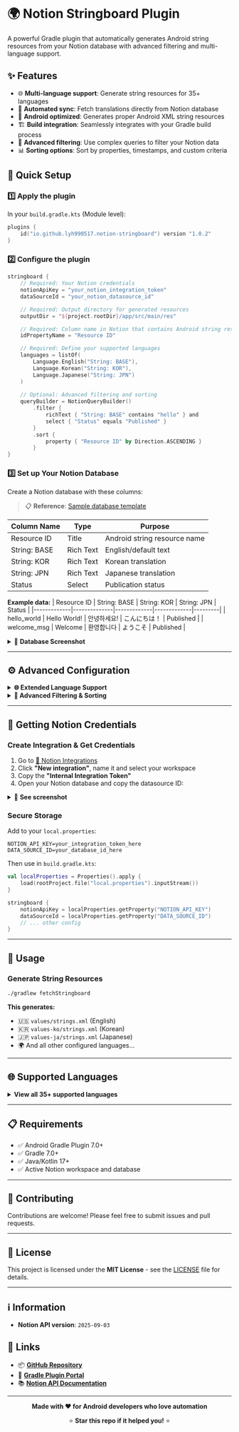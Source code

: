 # 🌍 Notion Stringboard Plugin

A powerful Gradle plugin that automatically generates Android string resources from your Notion database with advanced filtering and multi-language support.

## ✨ Features

- 🌐 **Multi-language support**: Generate string resources for 35+ languages
- 🔄 **Automated sync**: Fetch translations directly from Notion database
- 📱 **Android optimized**: Generates proper Android XML string resources
- 🏗️ **Build integration**: Seamlessly integrates with your Gradle build process
- 🎯 **Advanced filtering**: Use complex queries to filter your Notion data
- 📊 **Sorting options**: Sort by properties, timestamps, and custom criteria

## 🚀 Quick Setup

### 1️⃣ Apply the plugin

In your `build.gradle.kts` (Module level):

```kotlin
plugins {
    id("io.github.lyh990517.notion-stringboard") version "1.0.2"
}
```

### 2️⃣ Configure the plugin

```kotlin
stringboard {
    // Required: Your Notion credentials
    notionApiKey = "your_notion_integration_token"
    dataSourceId = "your_notion_datasource_id"

    // Required: Output directory for generated resources
    outputDir = "${project.rootDir}/app/src/main/res"

    // Required: Column name in Notion that contains Android string resource IDs (e.g., "resource_id_1", "project_a_home_1")
    idPropertyName = "Resource ID"

    // Required: Define your supported languages
    languages = listOf(
        Language.English("String: BASE"),
        Language.Korean("String: KOR"), 
        Language.Japanese("String: JPN")
    )
    
    // Optional: Advanced filtering and sorting
    queryBuilder = NotionQueryBuilder()
        .filter {
            richText { "String: BASE" contains "hello" } and
            select { "Status" equals "Published" }
        }
        .sort {
            property { "Resource ID" by Direction.ASCENDING }
        }
}
```

### 3️⃣ Set up Your Notion Database

Create a Notion database with these columns:
> 📋 **Reference**: [Sample database template](https://wealthy-client-873.notion.site/25b8bc2ec9148051ac4beb6b9aaf914a?v=25b8bc2ec91480a299ff000c8da4da11&source=copy_link)

| Column Name  | Type      | Purpose                      |
|--------------|-----------|------------------------------|
| Resource ID  | Title     | Android string resource name |
| String: BASE | Rich Text | English/default text         |
| String: KOR  | Rich Text | Korean translation           |
| String: JPN  | Rich Text | Japanese translation         |
| Status       | Select    | Publication status           |

**Example data:**
| Resource ID | String: BASE | String: KOR | String: JPN | Status |
|-------------|--------------|-------------|-------------|---------|
| hello_world | Hello World! | 안녕하세요! | こんにちは！ | Published |
| welcome_msg | Welcome | 환영합니다 | ようこそ | Published |

<details>
<summary>📸 <b>Database Screenshot</b></summary>

<img width="1463" height="342" alt="스크린샷 2025-09-05 오후 1 28 43" src="https://github.com/user-attachments/assets/db3e09f9-7b34-407f-b626-50b01c011fc6" />

</details>

---

## ⚙️ Advanced Configuration

<details>
<summary><b>🌐 Extended Language Support</b></summary>

The plugin supports **35+ languages**. Add any combination:

```kotlin
languages = listOf(
    // Asian Languages
    Language.Korean("String: KOR"),
    Language.Japanese("String: JPN"), 
    Language.ChiSimplified("String: CHS"),
    Language.ChiTraditional("String: CHT"),
    Language.Thai("String: THA"),
    Language.Vietnamese("String: VIE"),
    
    // European Languages  
    Language.English("String: BASE"),
    Language.Spanish("String: SPA"),
    Language.French("String: FRA"),
    Language.German("String: DEU"),
    Language.Italian("String: ITA"),
    Language.Portuguese("String: POR"),
    Language.Dutch("String: NLD"),
    Language.Russian("String: RUS"),
    
    // And many more...
)
```

</details>

<details>
<summary><b>🎯 Advanced Filtering & Sorting</b></summary>

Use the powerful query builder to filter your data:

```kotlin
queryBuilder = NotionQueryBuilder()
    .filter {
        // Text filters
        richText { "String: BASE" contains "welcome" } and
        richText { "String: KOR".isNotEmpty } and
        
        // Select/Multi-select filters  
        select { "Status" equals "Published" } and
        multiSelect { "Tags" contains "Mobile" } and
        
        // Boolean filters
        checkBox { "Deprecated" equals false } or
        
        // Combine with OR
        (select { "Priority" equals "High" } or 
         select { "Priority" equals "Medium" })
    }
    .sort {
        // Sort by properties
        property { "Resource ID" by Direction.ASCENDING }
        property { "Priority" by Direction.DESCENDING }
        
        // Sort by timestamps
        timestamp { Timestamp.CREATED_TIME by Direction.DESCENDING }
        timestamp { Timestamp.LAST_EDITED_TIME by Direction.ASCENDING }
    }
```

</details>

---

## 🔑 Getting Notion Credentials

### Create Integration & Get Credentials

1. Go to [🔗 Notion Integrations](https://www.notion.so/my-integrations)
2. Click **"New integration"**, name it and select your workspace
3. Copy the **"Internal Integration Token"**
4. Open your Notion database and copy the datasource ID:

<details>
<summary>📸 <b>See screenshot</b></summary>

<img width="305" height="759" alt="스크린샷 2025-09-05 오전 11 58 46" src="https://github.com/user-attachments/assets/3310350c-b93c-4172-92cd-4f6ca66738e1" />

</details>

### Secure Storage

Add to your `local.properties`:

```properties
NOTION_API_KEY=your_integration_token_here
DATA_SOURCE_ID=your_database_id_here
```

Then use in `build.gradle.kts`:

```kotlin
val localProperties = Properties().apply {
    load(rootProject.file("local.properties").inputStream())
}

stringboard {
    notionApiKey = localProperties.getProperty("NOTION_API_KEY")
    dataSourceId = localProperties.getProperty("DATA_SOURCE_ID")
    // ... other config
}
```

---

## 🎯 Usage

### Generate String Resources

```bash
./gradlew fetchStringboard
```

**This generates:**

- 🇺🇸 `values/strings.xml` (English)
- 🇰🇷 `values-ko/strings.xml` (Korean)
- 🇯🇵 `values-ja/strings.xml` (Japanese)
- 🌍 And all other configured languages...

---

## 🌐 Supported Languages

<details>
<summary><b>View all 35+ supported languages</b></summary>

| Region          | Languages                                                                                                                                                                                                                                                                                                    |
|-----------------|--------------------------------------------------------------------------------------------------------------------------------------------------------------------------------------------------------------------------------------------------------------------------------------------------------------|
| **🌏 Asian**    | Korean (ko), Japanese (ja), Chinese Simplified (zh-rCN), Chinese Traditional (zh-rTW), Thai (th), Vietnamese (vi), Hindi (hi), Indonesian (id), Malay (ms), Filipino (fil)                                                                                                                                   |
| **🌍 European** | English (default), Spanish (es), French (fr), German (de), Italian (it), Portuguese (pt), Dutch (nl), Russian (ru), Polish (pl), Czech (cs), Hungarian (hu), Romanian (ro), Croatian (hr), Serbian (sr), Bulgarian (bg), Greek (el), Swedish (sv), Norwegian (no), Danish (da), Finnish (fi), Ukrainian (uk) |
| **🌎 Others**   | Arabic (ar), Hebrew (iw), Turkish (tr), Persian (fa), Swahili (sw), Bengali (bn), Tamil (ta), Telugu (te), Gujarati (gu), Marathi (mr), Punjabi (pa), Urdu (ur)                                                                                                                                              |

</details>

---

## 📋 Requirements

- ✅ Android Gradle Plugin 7.0+
- ✅ Gradle 7.0+
- ✅ Java/Kotlin 17+
- ✅ Active Notion workspace and database

---

## 🤝 Contributing

Contributions are welcome! Please feel free to submit issues and pull requests.

---

## 📄 License

This project is licensed under the **MIT License** - see the [LICENSE](LICENSE) file for details.

---

## ℹ️ Information

- **Notion API version**: `2025-09-03`

## 🔗 Links

- 📦 [**GitHub Repository**](https://github.com/lyh990517/notion-string-automation)
- 🔌 [**Gradle Plugin Portal**](https://plugins.gradle.org/plugin/io.github.lyh990517.notion-stringboard)
- 📚 [**Notion API Documentation**](https://developers.notion.com/)

---

<div align="center">

**Made with ❤️ for Android developers who love automation**

⭐ **Star this repo if it helped you!** ⭐

</div>

